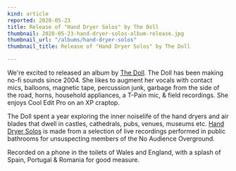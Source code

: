```yaml
---
kind: article
reported: 2020-05-23
title: Release of "Hand Dryer Solos" by The Doll
thumbnail: 2020-05-23-hand-dryer-solos-album-release.jpg
thumbnail_url: "/albums/hand-dryer-solos"
thumbnail_title: Release of "Hand Dryer Solos" by The Doll

---
```

We're excited to released an album by [The Doll](https://archive.org/details/postmoderncore?sort=-date&and[]=creator%3A%22the+doll%22). The Doll has been making no-fi sounds since 2004. She likes to augment her vocals with contact mics, balloons, magnetic tape, percussion junk, garbage from the side of the road, horns, household appliances, a T-Pain mic, & field recordings. She enjoys Cool Edit Pro on an XP craptop.

The Doll spent a year exploring the inner noiselife of the hand dryers and air blades that dwell in castles, cathedrals, pubs, venues, museums etc. [Hand Dryer Solos](/albums/hand-dryer-solos) is made from a selection of live recordings performed in public bathrooms for unsuspecting members of the No Audience Overground.

Recorded on a phone in the toilets of Wales and England, with a splash of Spain, Portugal & Romania for good measure.